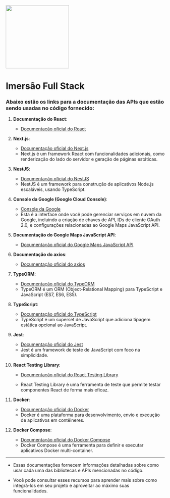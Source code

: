 <img src="https://devcollegeacademy.com.br/images/logo.png" width="200" />

# Imersão Full Stack 

### Abaixo estão os links para a documentação das APIs que estão sendo usadas no código fornecido:

1. **Documentação do React**:
   - [Documentação oficial do React](https://react.dev/)

2. **Next.js**:
   - [Documentação oficial do Next.js](https://nextjs.org/docs/getting-started)
   - Next.js é um framework React com funcionalidades adicionais, como renderização do lado do servidor e geração de páginas estáticas.

3. **NestJS**:
   - [Documentação oficial do NestJS](https://docs.nestjs.com/)
   - NestJS é um framework para construção de aplicativos Node.js escaláveis, usando TypeScript.

4. **Console da Google (Google Cloud Console)**:
   - [Console da Google](https://console.cloud.google.com/)
   - Esta é a interface onde você pode gerenciar serviços em nuvem da Google, incluindo a criação de chaves de API, IDs de cliente OAuth 2.0, e configurações relacionadas ao Google Maps JavaScript API.

5. **Documentação do Google Maps JavaScript API**:
   - [Documentação oficial do Google Maps JavaScript API](https://developers.google.com/maps/documentation/javascript/overview)

6. **Documentação do axios**:
   - [Documentação oficial do axios](https://axios-http.com/docs/intro)

7. **TypeORM**:
   - [Documentação oficial do TypeORM](https://typeorm.io/)
   - TypeORM é um ORM (Object-Relational Mapping) para TypeScript e JavaScript (ES7, ES6, ES5).

8. **TypeScript**:
   - [Documentação oficial do TypeScript](https://www.typescriptlang.org/docs/)
   - TypeScript é um superset de JavaScript que adiciona tipagem estática opcional ao JavaScript.

9. **Jest**:
   - [Documentação oficial do Jest](https://jestjs.io/docs/getting-started)
   - Jest é um framework de teste de JavaScript com foco na simplicidade.

10. **React Testing Library**:
    - [Documentação oficial do React Testing Library](https://testing-library.com/docs/react-testing-library/intro/)

    - React Testing Library é uma ferramenta de teste que permite testar componentes React de forma mais eficaz.

11. **Docker**:
    - [Documentação oficial do Docker](https://docs.docker.com/)
    - Docker é uma plataforma para desenvolvimento, envio e execução de aplicativos em contêineres.

12. **Docker Compose**:
    - [Documentação oficial do Docker Compose](https://docs.docker.com/compose/)
    - Docker Compose é uma ferramenta para definir e executar aplicativos Docker multi-container.

---

- Essas documentações fornecem informações detalhadas sobre como usar cada uma das bibliotecas e APIs mencionadas no código. 

- Você pode consultar esses recursos para aprender mais sobre como integrá-los em seu projeto e aproveitar ao máximo suas funcionalidades.
